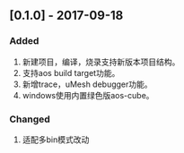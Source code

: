 ## [0.1.0] - 2017-09-18

### Added
1. 新建项目，编译，烧录支持新版本项目结构。
2. 支持aos build target功能。
3. 新增trace，uMesh debugger功能。
4. windows使用内置绿色版aos-cube。

### Changed

1. 适配多bin模式改动

